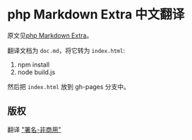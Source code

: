 # php Markdown Extra 中文翻译

原文见[php Markdown Extra](https://michelf.ca/projects/php-markdown/extra/)。

翻译文档为 `doc.md`，将它转为 `index.html`:

1. npm install
2. node build.js

然后把 `index.html` 放到 gh-pages 分支中。

## 版权

翻译 ["署名-非商用"](http://creativecommons.org/licenses/by-nc/4.0/)